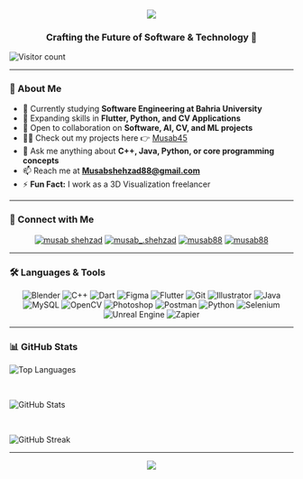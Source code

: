 <h1 align="center">
  <img src="https://readme-typing-svg.herokuapp.com?font=Orbitron&size=40&color=0AEFFF&center=true&vCenter=true&width=600&height=60&lines=Welcome+to+My+Space!+🚀;Hi+%F0%9F%91%8B%2C+I'm+Musab+Shehzad;A+Software+Engineer+from+Mars">
</h1>

<h3 align="center">Crafting the Future of Software & Technology 🚀</h3>

<p align="left">
  <img src="https://komarev.com/ghpvc/?username=musab45&label=Visitors&color=0e75b6&style=flat" alt="Visitor count" />
</p>

---

### 🚀 About Me

- 📔 Currently studying **Software Engineering at Bahria University**
- 🌱 Expanding skills in **Flutter, Python, and CV Applications**
- 🤝 Open to collaboration on **Software, AI, CV, and ML projects**
- 👨‍💻 Check out my projects here 👉 [Musab45](https://github.com/Musab45?tab=repositories)
- 💬 Ask me anything about **C++, Java, Python, or core programming concepts**
- 📫 Reach me at **Musabshehzad88@gmail.com**
- ⚡ **Fun Fact:** I work as a 3D Visualization freelancer

---

### 🔗 Connect with Me
<p align="center">
  <a href="https://linkedin.com/in/musab-shehzad-258184189/" target="blank"><img align="center" src="https://img.icons8.com/color/48/000000/linkedin.png" alt="musab shehzad" /></a>
  <a href="https://instagram.com/musab_.shehzad" target="blank"><img align="center" src="https://img.icons8.com/fluent/48/000000/instagram-new.png" alt="musab_.shehzad" /></a>
  <a href="https://www.behance.net/musab88" target="blank"><img align="center" src="https://img.icons8.com/color/48/000000/behance.png" alt="musab88" /></a>
  <a href="https://www.leetcode.com/musab88" target="blank"><img align="center" src="http://www.w3.org/2000/svg" alt="musab88" /></a>
</p>

---

### 🛠️ Languages & Tools
<p align="center">
  <img src="https://img.icons8.com/color/48/000000/blender-3d.png" alt="Blender" title="Blender"/>
  <img src="https://img.icons8.com/color/48/000000/c-plus-plus-logo.png" alt="C++" title="C++"/>
  <img src="https://img.icons8.com/color/48/000000/dart.png" alt="Dart" title="Dart"/>
  <img src="https://img.icons8.com/color/48/000000/figma.png" alt="Figma" title="Figma"/>
  <img src="https://img.icons8.com/color/48/000000/flutter.png" alt="Flutter" title="Flutter"/>
  <img src="https://img.icons8.com/color/48/000000/git.png" alt="Git" title="Git"/>
  <img src="https://img.icons8.com/color/48/000000/adobe-illustrator.png" alt="Illustrator" title="Illustrator"/>
  <img src="https://img.icons8.com/color/48/000000/java-coffee-cup-logo.png" alt="Java" title="Java"/>
  <img src="https://img.icons8.com/color/48/000000/mysql-logo.png" alt="MySQL" title="MySQL"/>
  <img src="https://img.icons8.com/color/48/000000/opencv.png" alt="OpenCV" title="OpenCV"/>
  <img src="https://img.icons8.com/color/48/000000/adobe-photoshop.png" alt="Photoshop" title="Photoshop"/>
  <img src="https://img.icons8.com/color/48/000000/postman-api.png" alt="Postman" title="Postman"/>
  <img src="https://img.icons8.com/color/48/000000/python.png" alt="Python" title="Python"/>
  <img src="https://img.icons8.com/color/48/000000/selenium.png" alt="Selenium" title="Selenium"/>
  <img src="https://img.icons8.com/color/48/000000/unreal-engine.png" alt="Unreal Engine" title="Unreal Engine"/>
  <img src="https://img.icons8.com/color/48/000000/zapier.png" alt="Zapier" title="Zapier"/>
</p>

---

### 📊 GitHub Stats
<p align="left">
  <img src="https://github-readme-stats.vercel.app/api/top-langs?username=musab45&show_icons=true&theme=tokyonight&locale=en&layout=compact" alt="Top Languages" />
</p>
<br>
<p align="left">
  <img src="https://github-readme-stats.vercel.app/api?username=musab45&show_icons=true&locale=en&theme=tokyonight" alt="GitHub Stats" />
</p>
<br>
<p align="left">
  <img src="https://github-readme-streak-stats.herokuapp.com/?user=musab45&theme=tokyonight" alt="GitHub Streak" />
</p>

---

<p align="center">
  <img src="https://readme-typing-svg.herokuapp.com?font=Orbitron&size=20&color=0AEFFF&center=true&vCenter=true&width=600&height=40&lines=Thanks+for+stopping+by!+Keep+Exploring+💫">
</p>
